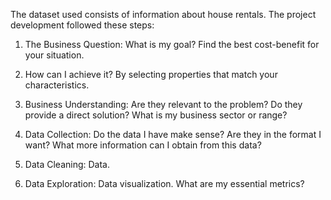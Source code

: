 The dataset used consists of information about house rentals. The project development followed these steps:

1) The Business Question: What is my goal? Find the best cost-benefit for your situation.

2) How can I achieve it? By selecting properties that match your characteristics.

3) Business Understanding: Are they relevant to the problem? Do they provide a direct solution? What is my business sector or range?

4) Data Collection: Do the data I have make sense? Are they in the format I want? What more information can I obtain from this data?

5) Data Cleaning: Data.

6) Data Exploration: Data visualization. What are my essential metrics?

